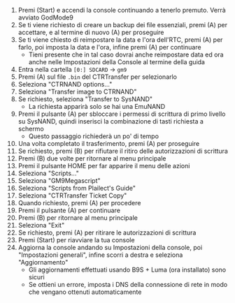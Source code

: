 1. Premi (Start) e accendi la console continuando a tenerlo premuto. Verrà avviato GodMode9
2. Se ti viene richiesto di creare un backup dei file essenziali, premi (A) per accettare, e al termine di nuovo (A) per proseguire
3. Se ti viene chiesto di reimpostare la data e l'ora dell'RTC, premi (A) per farlo, poi imposta la data e l'ora, infine premi (A) per continuare
   - Tieni presente che in tal caso dovrai anche reimpostare data ed ora anche nelle Impostazioni della Console al termine della guida
4. Entra nella cartella `[0:] SDCARD` -> `gm9`
5. Premi (A) sul file `.bin` del CTRTransfer per selezionarlo
6. Seleziona "CTRNAND options..."
7. Seleziona "Transfer image to CTRNAND"
8. Se richiesto, seleziona "Transfer to SysNAND"
   - La richiesta apparirà solo se hai una EmuNAND
9. Premi il pulsante (A) per sbloccare i permessi di scrittura di primo livello su SysNAND, quindi inserisci la combinazione di tasti richiesta a schermo
   - Questo passaggio richiederà un po' di tempo
10. Una volta completato il trasferimento, premi (A) per proseguire
11. Se richiesto, premi (B) per rifiutare il ritiro delle autorizzazioni di scrittura
12. Premi (B) due volte per ritornare al menu principale
13. Premi il pulsante HOME per far apparire il menu delle azioni
14. Seleziona "Scripts..."
15. Seleziona "GM9Megascript"
16. Seleziona "Scripts from Plailect's Guide"
17. Seleziona "CTRTransfer Ticket Copy"
18. Quando richiesto, premi (A) per procedere
19. Premi il pulsante (A) per continuare
20. Premi (B) per ritornare al menu principale
21. Seleziona "Exit"
22. Se richiesto, premi (A) per ritirare le autorizzazioni di scrittura
23. Premi (Start) per riavviare la tua console
24. Aggiorna la console andando su Impostazioni della console, poi "Impostazioni generali", infine scorri a destra e seleziona "Aggiornamento"
    - Gli aggiornamenti effettuati usando B9S + Luma (ora installato) sono sicuri
    - Se ottieni un errore, imposta i DNS della connessione di rete in modo che vengano ottenuti automaticamente
